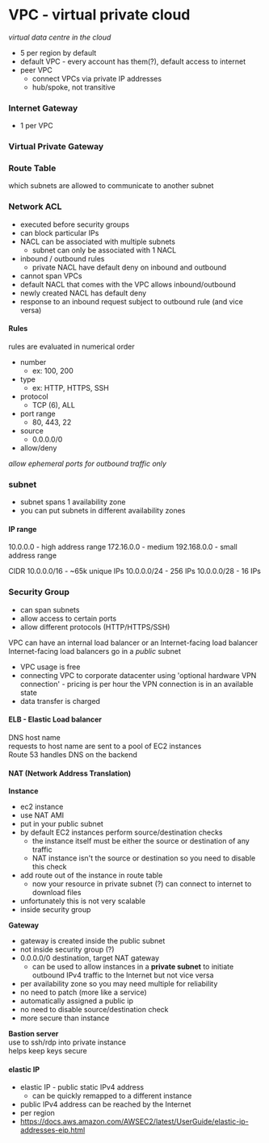 # VPC - virtual private cloud
*virtual data centre in the cloud*
* 5 per region by default  
* default VPC - every account has them(?), default access to internet  
* peer VPC
  * connect VPCs via private IP addresses
  * hub/spoke, not transitive

### Internet Gateway
* 1 per VPC

### Virtual Private Gateway

### Route Table
which subnets are allowed to communicate to another subnet

### Network ACL  
* executed before security groups
* can block particular IPs
* NACL can be associated with multiple subnets
  * subnet can only be associated with 1 NACL
* inbound / outbound rules
  * private NACL have default deny on inbound and outbound
* cannot span VPCs
* default NACL that comes with the VPC allows inbound/outbound
* newly created NACL has default deny
* response to an inbound request subject to outbound rule (and vice versa)

#### Rules
rules are evaluated in numerical order

- number
  - ex: 100, 200
- type
  - ex: HTTP, HTTPS, SSH
- protocol
  - TCP (6), ALL
- port range
  - 80, 443, 22
- source
  - 0.0.0.0/0
- allow/deny

*allow ephemeral ports for outbound traffic only*

### subnet
* subnet spans 1 availability zone
* you can put subnets in different availability zones

#### IP range
10.0.0.0 - high address range
172.16.0.0 - medium
192.168.0.0 - small address range

CIDR
10.0.0.0/16 - ~65k unique IPs
10.0.0.0/24 - 256 IPs
10.0.0.0/28 - 16 IPs


### Security Group
* can span subnets
* allow access to certain ports
* allow different protocols (HTTP/HTTPS/SSH)



VPC can have an internal load balancer or an Internet-facing load balancer  
Internet-facing load balancers go in a *public* subnet  

* VPC usage is free
* connecting VPC to corporate datacenter using 'optional hardware VPN connection' - pricing is per hour the VPN connection is in an available state
* data transfer is charged  


#### ELB - Elastic Load balancer
DNS host name  
requests to host name are sent to a pool of EC2 instances  
Route 53 handles DNS on the backend

#### NAT (Network Address Translation)
**Instance**
- ec2 instance  
- use NAT AMI
- put in your public subnet  
- by default EC2 instances perform source/destination checks
  - the instance itself must be either the source or destination of any traffic  
  - NAT instance isn't the source or destination so you need to disable this check
- add route out of the instance in route table
  - now your resource in private subnet (?) can connect to internet to download files
- unfortunately this is not very scalable
- inside security group

**Gateway**
- gateway is created inside the public subnet
- not inside security group (?)
- 0.0.0.0/0 destination, target NAT gateway
  - can be used to allow instances in a **private subnet** to initiate outbound IPv4 traffic to the Internet but not vice versa
- per availability zone so you may need multiple for reliability
- no need to patch (more like a service)
- automatically assigned a public ip  
- no need to disable source/destination check  
- more secure than instance  

**Bastion server**  
use to ssh/rdp into private instance  
helps keep keys secure

#### elastic IP
* elastic IP - public static IPv4 address
  * can be quickly remapped to a different instance
* public IPv4 address can be reached by the Internet
* per region
* https://docs.aws.amazon.com/AWSEC2/latest/UserGuide/elastic-ip-addresses-eip.html
